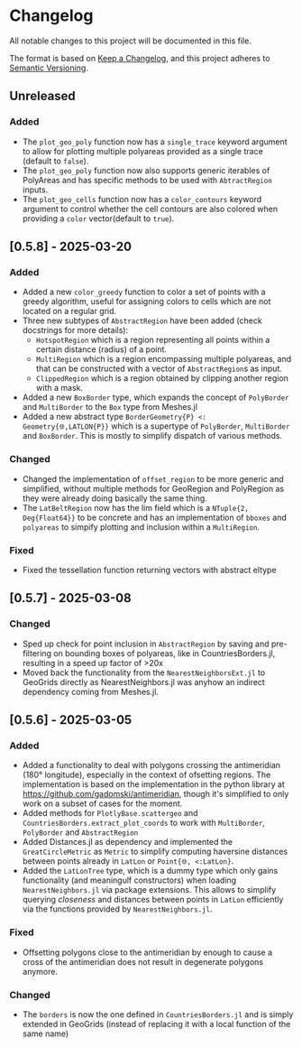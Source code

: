 # Changelog

All notable changes to this project will be documented in this file.

The format is based on [Keep a Changelog](https://keepachangelog.com/en/1.1.0/),
and this project adheres to [Semantic Versioning](https://semver.org/spec/v2.0.0.html).

## Unreleased

### Added
- The `plot_geo_poly` function now has a `single_trace` keyword argument to allow for plotting multiple polyareas provided as a single trace (default to `false`).
- The `plot_geo_poly` function now also supports generic iterables of PolyAreas and has specific methods to be used with `AbtractRegion` inputs.
- The `plot_geo_cells` function now has a `color_contours` keyword argument to control whether the cell contours are also colored when providing a `color` vector(default to `true`).


## [0.5.8] - 2025-03-20

### Added
- Added a new `color_greedy` function to color a set of points with a greedy algorithm, useful for assigning colors to cells which are not located on a regular grid.
- Three new subtypes of `AbstractRegion` have been added (check docstrings for more details):
  - `HotspotRegion` which is a region representing all points within a certain distance (radius) of a point.
  - `MultiRegion` which is a region encompassing multiple polyareas, and that can be constructed with a vector of `AbstractRegion`s as input.
  - `ClippedRegion` which is a region obtained by clipping another region with a mask.
- Added a new `BoxBorder` type, which expands the concept of `PolyBorder` and `MultiBorder` to the `Box` type from Meshes.jl
- Added a new abstract type `BorderGeometry{P} <: Geometry{🌐,LATLON{P}}` which is a supertype of `PolyBorder`, `MultiBorder` and `BoxBorder`. This is mostly to simplify dispatch of various methods.

### Changed
- Changed the implementation of `offset_region` to be more generic and simplified, without multiple methods for GeoRegion and PolyRegion as they were already doing basically the same thing.
- The `LatBeltRegion` now has the lim field which is a `NTuple{2, Deg{Float64}}` to be concrete and has an implementation of `bboxes` and `polyareas` to simpify plotting and inclusion within a `MultiRegion`.

### Fixed
- Fixed the tessellation function returning vectors with abstract eltype

## [0.5.7] - 2025-03-08

### Changed
- Sped up check for point inclusion in `AbstractRegion` by saving and pre-filtering on bounding boxes of polyareas, like in CountriesBorders.jl, resulting in a speed up factor of >20x
- Moved back the functionality from the `NearestNeighborsExt.jl` to GeoGrids directly as NearestNeighbors.jl was anyhow an indirect dependency coming from Meshes.jl.

## [0.5.6] - 2025-03-05

### Added
- Added a functionality to deal with polygons crossing the antimeridian (180° longitude), especially in the context of ofsetting regions. The implementation is based on the implementation in the python library at https://github.com/gadomski/antimeridian, though it's simplified to only work on a subset of cases for the moment.
- Added methods for `PlotlyBase.scattergeo` and `CountriesBorders.extract_plot_coords` to work with `MultiBorder`, `PolyBorder` and `AbstractRegion`
- Added Distances.jl as dependency and implemented the `GreatCircleMetric` as `Metric` to simplify computing haversine distances between points already in `LatLon` or `Point{🌐, <:LatLon}`.
- Added the `LatLonTree` type, which is a dummy type which only gains functionality (and meaningulf constructors) when loading `NearestNeighbors.jl` via package extensions. This allows to simplify querying _closeness_ and distances between points in `LatLon` efficiently via the functions provided by `NearestNeighbors.jl`.

### Fixed
- Offsetting polygons close to the antimeridian by enough to cause a cross of the antimeridian does not result in degenerate polygons anymore.

### Changed
- The `borders` is now the one defined in `CountriesBorders.jl` and is simply extended in GeoGrids (instead of replacing it with a local function of the same name)